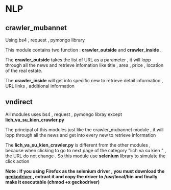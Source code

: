 # NLP

## crawler_mubannet
Using bs4 , request , pymongo library 

This module contains two function : **crawler_outside** and **crawler_inside** . 

The **crawler_outside** takes the list of URL as a parameter , it will lopp through all the news and retrieve infomation like title , area , price , location of the real estate.

The **crawler_inside** will get into specific new to retrieve detail information , URL links , additional information

## vndirect

All  modules uses bs4 , request , pymongo libray except **lich_va_su_kien_crawler.py**

The principal of this modules just like the crawler_mubannet module , it will lopp through all the news and get into every new to retrieve information

The **lich_va_su_kien_crawler.py** is different from the other modules , because when clicking to go to next page of the category "lich va su kien " , the URL do not change . So this module use **selenium** library to simulate the click action 

**Note : If you using Firefox as the selenium driver , you must download the [geckodriver](https://github.com/mozilla/geckodriver/releases) , extract it and copy the driver to /usr/local/bin and finally make it executable (chmod +x geckodriver)**



